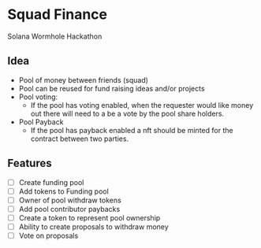 # Squad Finance

Solana Wormhole Hackathon

## Idea

- Pool of money between friends (squad)
- Pool can be reused for fund raising ideas and/or projects
- Pool voting:
  - If the pool has voting enabled, when the requester would like money out there will need to a be a vote by the pool share holders.
- Pool Payback
  - If the pool has payback enabled a nft should be minted for the contract between two parties.

## Features

- [ ] Create funding pool
- [ ] Add tokens to Funding pool
- [ ] Owner of pool withdraw tokens
- [ ] Add pool contributor paybacks
- [ ] Create a token to represent pool ownership
- [ ] Ability to create proposals to withdraw money
- [ ] Vote on proposals
